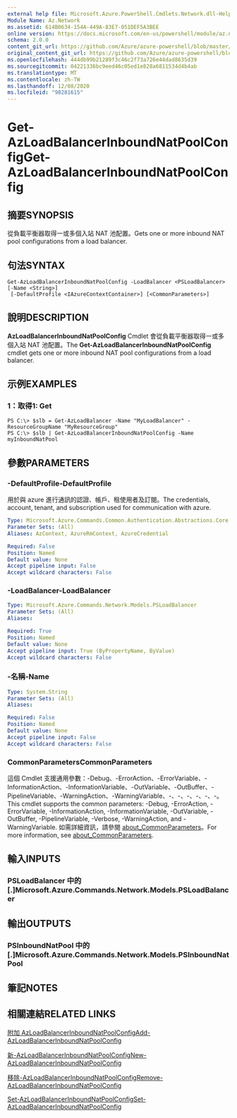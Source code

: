 ```yaml
---
external help file: Microsoft.Azure.PowerShell.Cmdlets.Network.dll-Help.xml
Module Name: Az.Network
ms.assetid: 614B0634-154A-449A-83E7-051DEF5A3BEE
online version: https://docs.microsoft.com/en-us/powershell/module/az.network/get-azloadbalancerinboundnatpoolconfig
schema: 2.0.0
content_git_url: https://github.com/Azure/azure-powershell/blob/master/src/Network/Network/help/Get-AzLoadBalancerInboundNatPoolConfig.md
original_content_git_url: https://github.com/Azure/azure-powershell/blob/master/src/Network/Network/help/Get-AzLoadBalancerInboundNatPoolConfig.md
ms.openlocfilehash: 444db99b21289f3c46c2f73a726e44dad8635d39
ms.sourcegitcommit: 04221336bc9eed46c05ed1e828a6811534d4b4ab
ms.translationtype: MT
ms.contentlocale: zh-TW
ms.lasthandoff: 12/08/2020
ms.locfileid: "98281615"
---
```

# <span data-ttu-id="f1e53-101">Get-AzLoadBalancerInboundNatPoolConfig</span><span class="sxs-lookup"><span data-stu-id="f1e53-101">Get-AzLoadBalancerInboundNatPoolConfig</span></span>

## <span data-ttu-id="f1e53-102">摘要</span><span class="sxs-lookup"><span data-stu-id="f1e53-102">SYNOPSIS</span></span>
<span data-ttu-id="f1e53-103">從負載平衡器取得一或多個入站 NAT 池配置。</span><span class="sxs-lookup"><span data-stu-id="f1e53-103">Gets one or more inbound NAT pool configurations from a load balancer.</span></span>

## <span data-ttu-id="f1e53-104">句法</span><span class="sxs-lookup"><span data-stu-id="f1e53-104">SYNTAX</span></span>

```
Get-AzLoadBalancerInboundNatPoolConfig -LoadBalancer <PSLoadBalancer> [-Name <String>]
 [-DefaultProfile <IAzureContextContainer>] [<CommonParameters>]
```

## <span data-ttu-id="f1e53-105">說明</span><span class="sxs-lookup"><span data-stu-id="f1e53-105">DESCRIPTION</span></span>
<span data-ttu-id="f1e53-106">**AzLoadBalancerInboundNatPoolConfig** Cmdlet 會從負載平衡器取得一或多個入站 NAT 池配置。</span><span class="sxs-lookup"><span data-stu-id="f1e53-106">The **Get-AzLoadBalancerInboundNatPoolConfig** cmdlet gets one or more inbound NAT pool configurations from a load balancer.</span></span>

## <span data-ttu-id="f1e53-107">示例</span><span class="sxs-lookup"><span data-stu-id="f1e53-107">EXAMPLES</span></span>

### <span data-ttu-id="f1e53-108">1：取得</span><span class="sxs-lookup"><span data-stu-id="f1e53-108">1: Get</span></span>
```
PS C:\> $slb = Get-AzLoadBalancer -Name "MyLoadBalancer" -ResourceGroupName "MyResourceGroup"
PS C:\> $slb | Get-AzLoadBalancerInboundNatPoolConfig -Name myInboundNatPool
```

## <span data-ttu-id="f1e53-109">參數</span><span class="sxs-lookup"><span data-stu-id="f1e53-109">PARAMETERS</span></span>

### <span data-ttu-id="f1e53-110">-DefaultProfile</span><span class="sxs-lookup"><span data-stu-id="f1e53-110">-DefaultProfile</span></span>
<span data-ttu-id="f1e53-111">用於與 azure 進行通訊的認證、帳戶、租使用者及訂閱。</span><span class="sxs-lookup"><span data-stu-id="f1e53-111">The credentials, account, tenant, and subscription used for communication with azure.</span></span>

```yaml
Type: Microsoft.Azure.Commands.Common.Authentication.Abstractions.Core.IAzureContextContainer
Parameter Sets: (All)
Aliases: AzContext, AzureRmContext, AzureCredential

Required: False
Position: Named
Default value: None
Accept pipeline input: False
Accept wildcard characters: False
```

### <span data-ttu-id="f1e53-112">-LoadBalancer</span><span class="sxs-lookup"><span data-stu-id="f1e53-112">-LoadBalancer</span></span>
```yaml
Type: Microsoft.Azure.Commands.Network.Models.PSLoadBalancer
Parameter Sets: (All)
Aliases:

Required: True
Position: Named
Default value: None
Accept pipeline input: True (ByPropertyName, ByValue)
Accept wildcard characters: False
```

### <span data-ttu-id="f1e53-113">-名稱</span><span class="sxs-lookup"><span data-stu-id="f1e53-113">-Name</span></span>
```yaml
Type: System.String
Parameter Sets: (All)
Aliases:

Required: False
Position: Named
Default value: None
Accept pipeline input: False
Accept wildcard characters: False
```

### <span data-ttu-id="f1e53-114">CommonParameters</span><span class="sxs-lookup"><span data-stu-id="f1e53-114">CommonParameters</span></span>
<span data-ttu-id="f1e53-115">這個 Cmdlet 支援通用參數：-Debug、-ErrorAction、-ErrorVariable、-InformationAction、-InformationVariable、-OutVariable、-OutBuffer、-PipelineVariable、-WarningAction、-WarningVariable、-、-、-、-、-、-。</span><span class="sxs-lookup"><span data-stu-id="f1e53-115">This cmdlet supports the common parameters: -Debug, -ErrorAction, -ErrorVariable, -InformationAction, -InformationVariable, -OutVariable, -OutBuffer, -PipelineVariable, -Verbose, -WarningAction, and -WarningVariable.</span></span> <span data-ttu-id="f1e53-116">如需詳細資訊，請參閱 [about_CommonParameters](http://go.microsoft.com/fwlink/?LinkID=113216)。</span><span class="sxs-lookup"><span data-stu-id="f1e53-116">For more information, see [about_CommonParameters](http://go.microsoft.com/fwlink/?LinkID=113216).</span></span>

## <span data-ttu-id="f1e53-117">輸入</span><span class="sxs-lookup"><span data-stu-id="f1e53-117">INPUTS</span></span>

### <span data-ttu-id="f1e53-118">PSLoadBalancer 中的 [.]</span><span class="sxs-lookup"><span data-stu-id="f1e53-118">Microsoft.Azure.Commands.Network.Models.PSLoadBalancer</span></span>

## <span data-ttu-id="f1e53-119">輸出</span><span class="sxs-lookup"><span data-stu-id="f1e53-119">OUTPUTS</span></span>

### <span data-ttu-id="f1e53-120">PSInboundNatPool 中的 [.]</span><span class="sxs-lookup"><span data-stu-id="f1e53-120">Microsoft.Azure.Commands.Network.Models.PSInboundNatPool</span></span>

## <span data-ttu-id="f1e53-121">筆記</span><span class="sxs-lookup"><span data-stu-id="f1e53-121">NOTES</span></span>

## <span data-ttu-id="f1e53-122">相關連結</span><span class="sxs-lookup"><span data-stu-id="f1e53-122">RELATED LINKS</span></span>

[<span data-ttu-id="f1e53-123">附加 AzLoadBalancerInboundNatPoolConfig</span><span class="sxs-lookup"><span data-stu-id="f1e53-123">Add-AzLoadBalancerInboundNatPoolConfig</span></span>](./Add-AzLoadBalancerInboundNatPoolConfig.md)

[<span data-ttu-id="f1e53-124">新-AzLoadBalancerInboundNatPoolConfig</span><span class="sxs-lookup"><span data-stu-id="f1e53-124">New-AzLoadBalancerInboundNatPoolConfig</span></span>](./New-AzLoadBalancerInboundNatPoolConfig.md)

[<span data-ttu-id="f1e53-125">移除-AzLoadBalancerInboundNatPoolConfig</span><span class="sxs-lookup"><span data-stu-id="f1e53-125">Remove-AzLoadBalancerInboundNatPoolConfig</span></span>](./Remove-AzLoadBalancerInboundNatPoolConfig.md)

[<span data-ttu-id="f1e53-126">Set-AzLoadBalancerInboundNatPoolConfig</span><span class="sxs-lookup"><span data-stu-id="f1e53-126">Set-AzLoadBalancerInboundNatPoolConfig</span></span>](./Set-AzLoadBalancerInboundNatPoolConfig.md)
